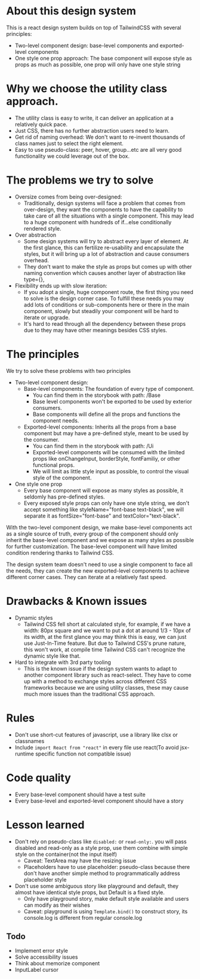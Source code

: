 # About this design system
This is a react design system builds on top of TailwindCSS with several principles:
- Two-level component design: base-level components and exported-level components
- One style one prop approach: The base component will expose style as props as much as possible, one prop will only have one style string

# Why we choose the utility class approach.
- The utility class is easy to write, it can deliver an application at a relatively quick pace. 
- Just CSS, there has no further abstraction users need to learn. 
- Get rid of naming overhead: We don't want to re-invent thousands of class names just to select the right element.
- Easy to use pseudo-class: peer, hover, group...etc are all very good functionality we could leverage out of the box.

# The problems we try to solve
- Oversize comes from being over-designed: 
  - Traditionally, design systems will face a problem that comes from over-design, they want the components to have the capability to take care of all the situations with a single component. This may lead to a huge component with hundreds of if...else conditionally rendered style.
- Over abstraction
  - Some design systems will try to abstract every layer of element. At the first glance, this can fertilize re-usability and encapsulate the styles, but it will bring up a lot of abstraction and cause consumers overhead. 
  - They don't want to make the style as props but comes up with other naming convention which causes another layer of abstraction like type={}, 
- Flexibility ends up with slow iteration:
  - If you adopt a single, huge component route, the first thing you need to solve is the design corner case. To fulfill these needs you may add lots of conditions or sub-components here or there in the main component, slowly but steadily your component will be hard to iterate or upgrade.
  - It's hard to read through all the dependency between these props due to they may have other meanings besides CSS styles.

# The principles
We try to solve these problems with two principles
- Two-level component design:
  - Base-level components: The foundation of every type of component.
    - You can find them in the storybook with path: /Base
    - Base level components won't be exported to be used by exterior consumers.
    - Base components will define all the props and functions the component needs. 
  - Exported-level components: Inherits all the props from a base component but may have a pre-defined style, meant to be used by the consumer.
    - You can find them in the storybook with path: /Ui
    - Exported-level components will be consumed with the limited props like onChangeInput, borderStyle, fontFamiliy, or other functional props.
    - We will limit as little style input as possible, to control the visual style of the component.
- One style one prop
  - Every base component will expose as many styles as possible, it seldomly has pre-defined styles.
  - Every exposed style props can only have one style string, we don't accept something like styleName="font-base text-black", we will separate it as fontSize="font-base" and textColor="text-black".

With the two-level component design, we make base-level components act as a single source of truth, every group of the component should only inherit the base-level component and we expose as many styles as possible for further customization. The base-level component will have limited condition rendering thanks to Tailwind CSS. 

The design system team doesn't need to use a single component to face all the needs, they can create the new exported-level components to achieve different corner cases. They can iterate at a relatively fast speed.

# Drawbacks & Known issues
- Dynamic styles
  - Tailwind CSS fell short at calculated style, for example, if we have a width: 80px square and we want to put a dot at around 1/3 - 10px of its width, at the first glance you may think this is easy, we can just use Just-In-Time feature. But due to Tailwind CSS's prune nature, this won't work, at compile time Tailwind CSS can't recognize the dynamic style like that.
- Hard to integrate with 3rd party tooling
  - This is the known issue if the design system wants to adapt to another component library such as react-select. They have to come up with a method to exchange styles across different CSS frameworks because we are using utility classes, these may cause much more issues than the traditional CSS approach.

# Rules
- Don't use short-cut features of javascript, use a library like clsx or classnames
- Include `import React from "react"` in every file use react(To avoid jsx-runtime specific function not compatible issue)

# Code quality
- Every base-level component should have a test suite
- Every base-level and exported-level component should have a  story

# Lesson learned 
- Don't rely on pseudo-class like `disabled:` or `read-only:`. you will pass disabled and read-only as a style prop, use them combine with simple style on the container(not the input itself)
  - Caveat: TextArea may have the resizing issue
  - Placeholders have to use placeholder: pseudo-class because there don't have another simple method to programmatically address placeholder style
- Don't use some ambiguous story like playground and default, they almost have identical style props, but Default is a fixed style.
  - Only have playground story, make default style available and users can modify as their wishes
  - Caveat: playground is using `Template.bind()` to construct story, its console.log is different from regular console.log

## Todo
- Implement error style
- Solve accessibility issues
- Think about memorize component
- InputLabel cursor

